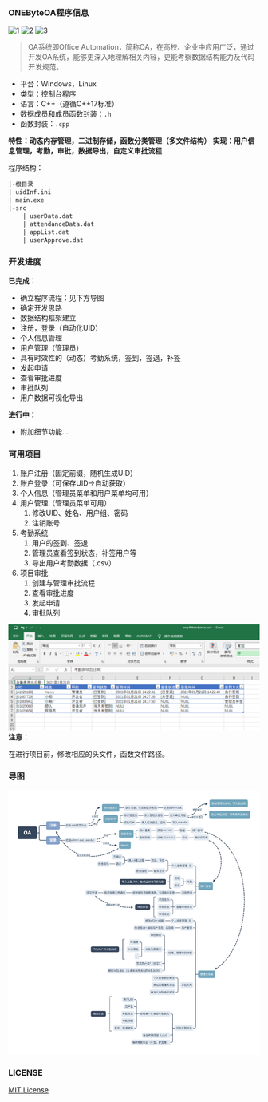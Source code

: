 ### ONEByteOA程序信息

![1](https://img.shields.io/github/license/CSTHenry/ONEByteOA) ![2](https://img.shields.io/github/v/release/CSTHenry/ONEByteOA?include_prereleases) ![3](https://img.shields.io/github/issues-pr/CSTHenry/ONEByteOA)

> OA系统即Office Automation，简称OA，在高校、企业中应用广泛，通过开发OA系统，能够更深入地理解相关内容，更能考察数据结构能力及代码开发规范。

- 平台：Windows，Linux
- 类型：控制台程序
- 语言：C++（遵循C++17标准）
- 数据成员和成员函数封装：```.h```
- 函数封装：```.cpp```

**特性：动态内存管理，二进制存储，函数分类管理（多文件结构）**
**实现：用户信息管理，考勤，审批，数据导出，自定义审批流程**

程序结构：

```
|-根目录
| uidInf.ini
| main.exe
|-src
	| userData.dat
	| attendanceData.dat
	| appList.dat
	| userApprove.dat
```

### 开发进度

**已完成：**

- 确立程序流程：见下方导图
- 确定开发思路
- 数据结构框架建立
- 注册，登录（自动化UID）
- 个人信息管理
- 用户管理（管理员）
- 具有时效性的（动态）考勤系统，签到，签退，补签
- 发起申请
- 查看审批进度
- 审批队列
- 用户数据可视化导出

**进行中：**

- 附加细节功能...

### 可用项目

1. 账户注册（固定前缀，随机生成UID）
2. 账户登录（可保存UID->自动获取）
3. 个人信息（管理员菜单和用户菜单均可用）
4. 用户管理（管理员菜单可用）
   1. 修改UID、姓名、用户组、密码
   2. 注销账号
5. 考勤系统
   1. 用户的签到、签退
   2. 管理员查看签到状态，补签用户等
   3. 导出用户考勤数据（.csv）
6. 项目审批
   1. 创建与管理审批流程
   2. 查看审批进度
   3. 发起申请
   4. 审批队列

![exp](https://github.com/CSTHenry/ONEByteOA/blob/master/src/exp.png)
**注意：**

在进行项目前，修改相应的头文件，函数文件路径。

### 导图

![mind](https://github.com/CSTHenry/ONEByteOA/blob/master/src/mind.svg)

### LICENSE

[MIT License](https://github.com/CSTHenry/ONEByteOA/blob/main/LICENSE)
